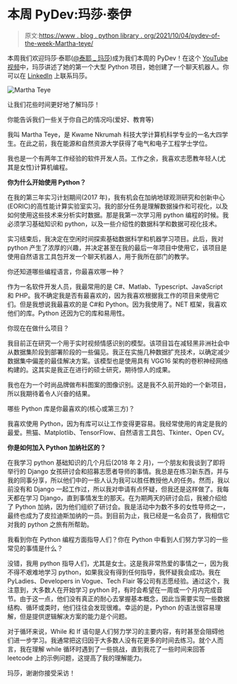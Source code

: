 # 本周 PyDev:玛莎·泰伊

> 原文:[https://www . blog . python library . org/2021/10/04/pydev-of-the-week-Martha-teye/](https://www.blog.pythonlibrary.org/2021/10/04/pydev-of-the-week-martha-teye/)

本周我们欢迎玛莎·泰耶([@泰耶 _ 玛莎](https://twitter.com/teye_martha))成为我们本周的 PyDev！在这个 [YouTube 视频](https://youtu.be/qKlqTSH7qxQ)中，玛莎讲述了她的第一个大型 Python 项目，她创建了一个聊天机器人。你可以在 [LinkedIn](https://www.linkedin.com/in/martha-t-teye/) 上联系玛莎。

![Martha Teye](../Images/04f0ebb5eb6c7077aaf21ac77c48fe3a.png)

让我们花些时间更好地了解玛莎！

你能告诉我们一些关于你自己的情况吗(爱好、教育等)

我叫 Martha Teye，是 Kwame Nkrumah 科技大学计算机科学专业的一名大四学生。在此之前，我在能源和自然资源大学获得了电气和电子工程学士学位。

我也是一个有两年工作经验的软件开发人员。工作之余，我喜欢志愿教年轻人(尤其是女性)计算机编程。

**你为什么开始使用 Python？**

在我的第三年实习计划期间(2017 年)，我有机会在加纳地球观测研究和创新中心(EORIC)的高性能计算实验室实习。我的部分任务是理解数据操作和可视化，以及如何使用这些技术来分析实时数据。那是我第一次学习用 python 编程的时候。我必须学习基础知识和 python，以及一些介绍性的数据科学和数据可视化技术。

实习结束后，我决定在空闲时间探索基础数据科学和机器学习项目。此后，我对 python 产生了浓厚的兴趣，并决定甚至在我的最后一年项目中使用它，该项目是使用自然语言工具包开发一个聊天机器人，用于我所在部门的教学。

你还知道哪些编程语言，你最喜欢哪一种？

作为一名软件开发人员，我最常用的是 C#、Matlab、Typescript、JavaScript 和 PHP。我不确定我是否有最喜欢的，因为我喜欢根据我工作的项目来使用它们。但是我想说我最喜欢的是 C#和 Python。因为我使用了。NET 框架，我喜欢他们的库。Python 还因为它的库和易用性。

你现在在做什么项目？

我目前正在研究一个用于实时视频情感识别的模型。该项目旨在减轻黑非洲社会中从数据集阶段到部署阶段的一些偏见。我正在实施几种数据扩充技术，以确定减少数据集中偏差的最佳解决方案。该模型也是使用具有 VGG16 架构的卷积神经网络构建的。这其实是我正在进行的硕士研究，期待惊人的成果。

我也在为一个时尚品牌做布料图案的图像识别。这是我不久前开始的一个新项目，所以我期待着令人兴奋的结果。

哪些 Python 库是你最喜欢的(核心或第三方)？

我喜欢使用 Python，因为有库可以让工作变得更容易。我经常使用的肯定是我的最爱。熊猫、Matplotlib、TensorFlow、自然语言工具包、Tkinter、Open CV。

**你是如何加入 Python 加纳社区的？**

在我学习 python 基础知识的几个月后(2018 年 2 月)，一个朋友和我谈到了即将举行的 Django 女孩研讨会和招募志愿者导师的事情。我总是在练习新东西，并与我的同事分享，所以他们中的一些人认为我可以胜任教授他人的任务。然而，我以前没有和 Django 一起工作过，所以我对申请有点怀疑，但我还是这样做了。我每天都在学习 Django，直到事情发生的那天。在为期两天的研讨会后，我被介绍给了 Python 加纳，因为他们组织了研讨会。我是活动中为数不多的女性导师之一，最终也成为了皮拉迪斯加纳的一员。到目前为止，我已经是一名会员了，我相信它对我的 python 之旅有所帮助。

我看到你在 Python 编程方面指导人们？你在 Python 中看到人们努力学习的一些常见的事情是什么？

没错，我用 python 指导人们，尤其是女士。这是我非常热爱的事情之一，因为我不得不艰难地学习 python，如果我没有得到任何指导，我怀疑我会成功。我在 PyLadies、Developers in Vogue、Tech Flair 等公司有志愿经验。通过这个，我注意到，大多数人在开始学习 python 时，有时会希望在一周或一个月内完成音节。由于这一点，他们没有真正的耐心去掌握基本概念，因此当需要实现一些数据结构、循环或类时，他们往往会发现很难。幸运的是，Python 的语法很容易理解，但是提供逻辑解决方案的能力是个问题。

对于循环来说，While 和 If 语句是人们努力学习的主要内容，有时甚至会阻碍他们进一步学习。我通常把这归因于大多数人没有花更多的时间去练习。就个人而言，我在理解 while 循环时遇到了一些挑战，直到我花了一些时间来回答 leetcode 上的示例问题，这提高了我的理解能力。

玛莎，谢谢你接受采访！